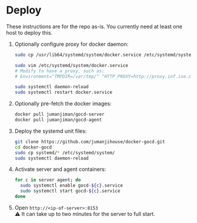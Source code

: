 Deploy
======

These instructions are for the repo as-is.
You currently need at least one host to deploy this.

1. Optionally configure proxy for docker daemon:

   ```bash
   sudo cp /usr/lib64/systemd/system/docker.service /etc/systemd/system/

   sudo vim /etc/systemd/system/docker.service
   # Modify to have a proxy, such as:
   # Environment="TMPDIR=/var/tmp/" "HTTP_PROXY=http://proxy.inf.ise.com:3128"

   sudo systemctl daemon-reload
   sudo systemctl restart docker.service
   ```

1. Optionally pre-fetch the docker images:

   ```bash
   docker pull jumanjiman/gocd-server
   docker pull jumanjiman/gocd-agent
   ```

1. Deploy the systemd unit files:

   ```bash
   git clone https://github.com/jumanjihouse/docker-gocd.git
   cd docker-gocd
   sudo cp systemd/* /etc/systemd/system/
   sudo systemctl daemon-reload
   ```

1. Activate server and agent containers:

   ```bash
   for c in server agent; do
     sudo systemctl enable gocd-${c}.service
     sudo systemctl start gocd-${c}.service
   done
   ```

1. Open `http://<ip-of-server>:8153`<br/>
   :warning: It can take up to two minutes for the server to full start.
